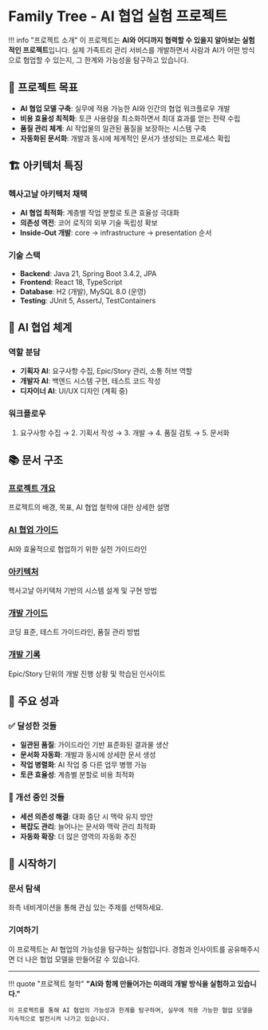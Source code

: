 # Family Tree - AI 협업 실험 프로젝트

!!! info "프로젝트 소개"
    이 프로젝트는 **AI와 어디까지 협력할 수 있을지 알아보는 실험적인 프로젝트**입니다. 실제 가족트리 관리 서비스를 개발하면서 사람과 AI가 어떤 방식으로 협업할 수 있는지, 그 한계와 가능성을 탐구하고 있습니다.

## 🎯 프로젝트 목표

- **AI 협업 모델 구축**: 실무에 적용 가능한 AI와 인간의 협업 워크플로우 개발
- **비용 효율성 최적화**: 토큰 사용량을 최소화하면서 최대 효과를 얻는 전략 수립
- **품질 관리 체계**: AI 작업물의 일관된 품질을 보장하는 시스템 구축
- **자동화된 문서화**: 개발과 동시에 체계적인 문서가 생성되는 프로세스 확립

## 🏗️ 아키텍처 특징

### 헥사고날 아키텍처 채택
- **AI 협업 최적화**: 계층별 작업 분할로 토큰 효율성 극대화
- **의존성 역전**: 코어 로직의 외부 기술 독립성 확보
- **Inside-Out 개발**: core → infrastructure → presentation 순서

### 기술 스택
- **Backend**: Java 21, Spring Boot 3.4.2, JPA
- **Frontend**: React 18, TypeScript
- **Database**: H2 (개발), MySQL 8.0 (운영)
- **Testing**: JUnit 5, AssertJ, TestContainers

## 🤖 AI 협업 체계

### 역할 분담
- **기획자 AI**: 요구사항 수집, Epic/Story 관리, 소통 허브 역할
- **개발자 AI**: 백엔드 시스템 구현, 테스트 코드 작성
- **디자이너 AI**: UI/UX 디자인 (계획 중)

### 워크플로우
1. 요구사항 수집 → 2. 기획서 작성 → 3. 개발 → 4. 품질 검토 → 5. 문서화

## 📚 문서 구조

### [프로젝트 개요](overview/introduction.md)
프로젝트의 배경, 목표, AI 협업 철학에 대한 상세한 설명

### [AI 협업 가이드](collaboration/overview.md)
AI와 효율적으로 협업하기 위한 실전 가이드라인

### [아키텍처](architecture/hexagonal.md)
헥사고날 아키텍처 기반의 시스템 설계 및 구현 방법

### [개발 가이드](development/coding-standards.md)
코딩 표준, 테스트 가이드라인, 품질 관리 방법

### [개발 기록](records/epic-stories.md)
Epic/Story 단위의 개발 진행 상황 및 학습된 인사이트

## 🎉 주요 성과

### ✅ 달성한 것들
- **일관된 품질**: 가이드라인 기반 표준화된 결과물 생산
- **문서화 자동화**: 개발과 동시에 상세한 문서 생성
- **작업 병렬화**: AI 작업 중 다른 업무 병행 가능
- **토큰 효율성**: 계층별 분할로 비용 최적화

### 🔄 개선 중인 것들
- **세션 의존성 해결**: 대화 중단 시 맥락 유지 방안
- **복잡도 관리**: 늘어나는 문서와 맥락 관리 최적화
- **자동화 확장**: 더 많은 영역의 자동화 추진

## 🚀 시작하기

### 문서 탐색
좌측 네비게이션을 통해 관심 있는 주제를 선택하세요.

### 기여하기
이 프로젝트는 AI 협업의 가능성을 탐구하는 실험입니다. 
경험과 인사이트를 공유해주시면 더 나은 협업 모델을 만들어갈 수 있습니다.

---

!!! quote "프로젝트 철학"
    **"AI와 함께 만들어가는 미래의 개발 방식을 실험하고 있습니다."**
    
    이 프로젝트를 통해 AI 협업의 가능성과 한계를 탐구하며, 실무에 적용 가능한 협업 모델을 지속적으로 발전시켜 나가고 있습니다.
